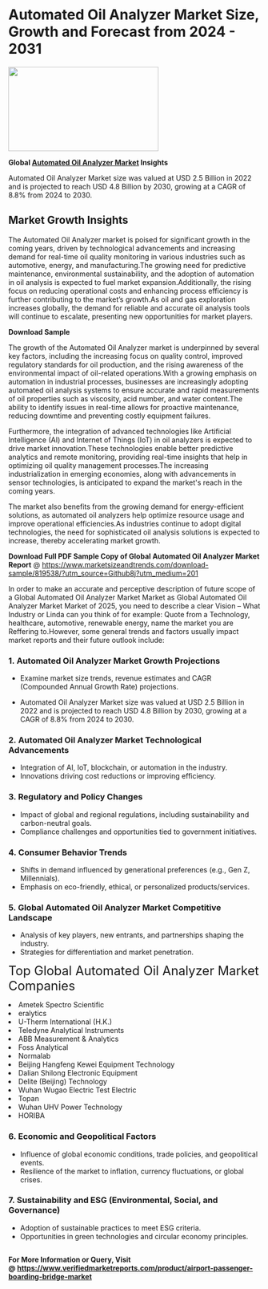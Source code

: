 <H1>Automated Oil Analyzer Market Size, Growth and Forecast from 2024 - 2031</H1><img class="aligncenter size-medium wp-image-584254" src="https://thirdeyenews.in/wp-content/uploads/2024/09/Global-Market-Research-300x168.jpeg" alt="" width="300" height="168" /><p><strong>Global&nbsp;<a href="https://www.marketsizeandtrends.com/download-sample/819538/?utm_source=Github8j?utm_medium=201">Automated Oil Analyzer Market</a> Insights</strong></p><p>Automated Oil Analyzer Market size was valued at USD 2.5 Billion in 2022 and is projected to reach USD 4.8 Billion by 2030, growing at a CAGR of 8.8% from 2024 to 2030.</p><p><h2>Market Growth Insights</h2> <p>The Automated Oil Analyzer market is poised for significant growth in the coming years, driven by technological advancements and increasing demand for real-time oil quality monitoring in various industries such as automotive, energy, and manufacturing.The growing need for predictive maintenance, environmental sustainability, and the adoption of automation in oil analysis is expected to fuel market expansion.Additionally, the rising focus on reducing operational costs and enhancing process efficiency is further contributing to the market’s growth.As oil and gas exploration increases globally, the demand for reliable and accurate oil analysis tools will continue to escalate, presenting new opportunities for market players.</p> <p><strong>Download Sample</strong></p> <p>The growth of the Automated Oil Analyzer market is underpinned by several key factors, including the increasing focus on quality control, improved regulatory standards for oil production, and the rising awareness of the environmental impact of oil-related operations.With a growing emphasis on automation in industrial processes, businesses are increasingly adopting automated oil analysis systems to ensure accurate and rapid measurements of oil properties such as viscosity, acid number, and water content.The ability to identify issues in real-time allows for proactive maintenance, reducing downtime and preventing costly equipment failures.</p> <p>Furthermore, the integration of advanced technologies like Artificial Intelligence (AI) and Internet of Things (IoT) in oil analyzers is expected to drive market innovation.These technologies enable better predictive analytics and remote monitoring, providing real-time insights that help in optimizing oil quality management processes.The increasing industrialization in emerging economies, along with advancements in sensor technologies, is anticipated to expand the market's reach in the coming years.</p> <p>The market also benefits from the growing demand for energy-efficient solutions, as automated oil analyzers help optimize resource usage and improve operational efficiencies.As industries continue to adopt digital technologies, the need for sophisticated oil analysis solutions is expected to increase, thereby accelerating market growth.</p> <p><span class=""><strong>Download Full PDF Sample Copy of Global Automated Oil Analyzer Market Report</strong> @ <a href="https://www.marketsizeandtrends.com/download-sample/819538/?utm_source=Github8j?utm_medium=201" target="_blank">https://www.marketsizeandtrends.com/download-sample/819538/?utm_source=Github8j?utm_medium=201</a></span></p><p>In order to make an accurate and perceptive description of future scope of a Global&nbsp;Automated Oil Analyzer Market Market as Global&nbsp;Automated Oil Analyzer Market Market of 2025, you need to describe a clear Vision &ndash; What Industry or Linda can you think of for example: Quote from a Technology, healthcare, automotive, renewable energy, name the market you are Reffering to.However, some general trends and factors usually impact market reports and their future outlook include:</p><h3>1.&nbsp;<strong>Automated Oil Analyzer Market Growth Projections</strong></h3><ul><li>Examine market size trends, revenue estimates and CAGR (Compounded Annual Growth Rate) projections.</li><li><p>Automated Oil Analyzer Market size was valued at USD 2.5 Billion in 2022 and is projected to reach USD 4.8 Billion by 2030, growing at a CAGR of 8.8% from 2024 to 2030.</p></li></ul><h3>2.&nbsp;<strong>Automated Oil Analyzer Market Technological Advancements</strong></h3><ul><li>Integration of AI, IoT, blockchain, or automation in the industry.</li><li>Innovations driving cost reductions or improving efficiency.</li></ul><h3>3.&nbsp;<strong>Regulatory and Policy Changes</strong></h3><ul><li>Impact of global and regional regulations, including sustainability and carbon-neutral goals.</li><li>Compliance challenges and opportunities tied to government initiatives.</li></ul><h3>4.&nbsp;<strong>Consumer Behavior Trends</strong></h3><ul><li>Shifts in demand influenced by generational preferences (e.g., Gen Z, Millennials).</li><li>Emphasis on eco-friendly, ethical, or personalized products/services.</li></ul><h3>5.&nbsp;<strong>Global Automated Oil Analyzer Market Competitive Landscape</strong></h3><ul><li>Analysis of key players, new entrants, and partnerships shaping the industry.</li><li>Strategies for differentiation and market penetration.</li></ul><p data-pm-slice="1 1 []"><span style="color: inherit; font-family: inherit; font-size: 25px;">Top Global Automated Oil Analyzer Market Companies</span></p><div class="" data-test-id=""><p><li>Ametek Spectro Scientific</li><li> eralytics</li><li> U-Therm International (H.K.)</li><li> Teledyne Analytical Instruments</li><li> ABB Measurement & Analytics</li><li> Foss Analytical</li><li> Normalab</li><li> Beijing Hangfeng Kewei Equipment Technology</li><li> Dalian Shilong Electronic Equipment</li><li> Delite (Beijing) Technology</li><li> Wuhan Wugao Electric Test Electric</li><li> Topan</li><li> Wuhan UHV Power Technology</li><li> HORIBA</li></p></div><h3>6.&nbsp;<strong>Economic and Geopolitical Factors</strong></h3><ul><li>Influence of global economic conditions, trade policies, and geopolitical events.</li><li>Resilience of the market to inflation, currency fluctuations, or global crises.</li></ul><h3>7.&nbsp;<strong>Sustainability and ESG (Environmental, Social, and Governance)</strong></h3><ul><li>Adoption of sustainable practices to meet ESG criteria.</li><li>Opportunities in green technologies and circular economy principles.</li></ul><h2><strong style="font-size: 14px;">For More Information or Query, Visit @&nbsp;</strong><a style="background-color: #ffffff; font-size: 14px;" href="https://www.marketsizeandtrends.com/report/automated-oil-analyzer-market/" target="_blank">https://www.verifiedmarketreports.com/product/airport-passenger-boarding-bridge-market</a></h2>